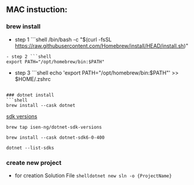 ## MAC instuction:
### brew install
- step 1 ```shell 
/bin/bash -c "$(curl -fsSL https://raw.githubusercontent.com/Homebrew/install/HEAD/install.sh)"
```
- step 2 ```shell 
export PATH="/opt/homebrew/bin:$PATH"
```
- step 3 ```shell 
echo 'export PATH="/opt/homebrew/bin:$PATH"' >> $HOME/.zshrc
```

### dotnet install
```shell
brew install --cask dotnet
```
[sdk versions](https://github.com/isen-ng/homebrew-dotnet-sdk-versions) 
```shell
brew tap isen-ng/dotnet-sdk-versions
```
```shell
brew install --cask dotnet-sdk6-0-400
```
```shell
dotnet --list-sdks
```

### create new project
- for creation Solution File ```shelldotnet new sln -o {ProjectName}```